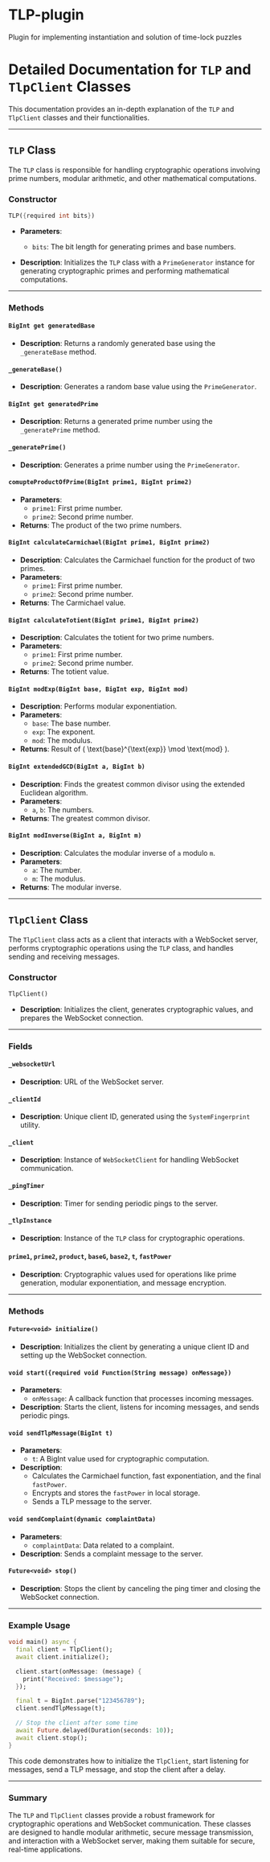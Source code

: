 # TLP-plugin
Plugin for implementing instantiation and solution of time-lock puzzles

# Detailed Documentation for `TLP` and `TlpClient` Classes

This documentation provides an in-depth explanation of the `TLP` and `TlpClient` classes and their functionalities.

---

## `TLP` Class

The `TLP` class is responsible for handling cryptographic operations involving prime numbers, modular arithmetic, and other mathematical computations.

### Constructor

```dart
TLP({required int bits})
```

- **Parameters**:
  - `bits`: The bit length for generating primes and base numbers.

- **Description**: Initializes the `TLP` class with a `PrimeGenerator` instance for generating cryptographic primes and performing mathematical computations.

---

### Methods

#### `BigInt get generatedBase`
- **Description**: Returns a randomly generated base using the `_generateBase` method.

#### `_generateBase()`
- **Description**: Generates a random base value using the `PrimeGenerator`.

#### `BigInt get generatedPrime`
- **Description**: Returns a generated prime number using the `_generatePrime` method.

#### `_generatePrime()`
- **Description**: Generates a prime number using the `PrimeGenerator`.

#### `comupteProductOfPrime(BigInt prime1, BigInt prime2)`
- **Parameters**:
  - `prime1`: First prime number.
  - `prime2`: Second prime number.
- **Returns**: The product of the two prime numbers.

#### `BigInt calculateCarmichael(BigInt prime1, BigInt prime2)`
- **Description**: Calculates the Carmichael function for the product of two primes.
- **Parameters**:
  - `prime1`: First prime number.
  - `prime2`: Second prime number.
- **Returns**: The Carmichael value.

#### `BigInt calculateTotient(BigInt prime1, BigInt prime2)`
- **Description**: Calculates the totient for two prime numbers.
- **Parameters**:
  - `prime1`: First prime number.
  - `prime2`: Second prime number.
- **Returns**: The totient value.

#### `BigInt modExp(BigInt base, BigInt exp, BigInt mod)`
- **Description**: Performs modular exponentiation.
- **Parameters**:
  - `base`: The base number.
  - `exp`: The exponent.
  - `mod`: The modulus.
- **Returns**: Result of \( \text{base}^{\text{exp}} \mod \text{mod} \).

#### `BigInt extendedGCD(BigInt a, BigInt b)`
- **Description**: Finds the greatest common divisor using the extended Euclidean algorithm.
- **Parameters**:
  - `a`, `b`: The numbers.
- **Returns**: The greatest common divisor.

#### `BigInt modInverse(BigInt a, BigInt m)`
- **Description**: Calculates the modular inverse of `a` modulo `m`.
- **Parameters**:
  - `a`: The number.
  - `m`: The modulus.
- **Returns**: The modular inverse.

---

## `TlpClient` Class

The `TlpClient` class acts as a client that interacts with a WebSocket server, performs cryptographic operations using the `TLP` class, and handles sending and receiving messages.

### Constructor

```dart
TlpClient()
```

- **Description**: Initializes the client, generates cryptographic values, and prepares the WebSocket connection.

---

### Fields

#### `_websocketUrl`
- **Description**: URL of the WebSocket server.

#### `_clientId`
- **Description**: Unique client ID, generated using the `SystemFingerprint` utility.

#### `_client`
- **Description**: Instance of `WebSocketClient` for handling WebSocket communication.

#### `_pingTimer`
- **Description**: Timer for sending periodic pings to the server.

#### `_tlpInstance`
- **Description**: Instance of the `TLP` class for cryptographic operations.

#### `prime1`, `prime2`, `product`, `baseG`, `base2`, `t`, `fastPower`
- **Description**: Cryptographic values used for operations like prime generation, modular exponentiation, and message encryption.

---

### Methods

#### `Future<void> initialize()`
- **Description**: Initializes the client by generating a unique client ID and setting up the WebSocket connection.

#### `void start({required void Function(String message) onMessage})`
- **Parameters**:
  - `onMessage`: A callback function that processes incoming messages.
- **Description**: Starts the client, listens for incoming messages, and sends periodic pings.

#### `void sendTlpMessage(BigInt t)`
- **Parameters**:
  - `t`: A BigInt value used for cryptographic computation.
- **Description**:
  - Calculates the Carmichael function, fast exponentiation, and the final `fastPower`.
  - Encrypts and stores the `fastPower` in local storage.
  - Sends a TLP message to the server.

#### `void sendComplaint(dynamic complaintData)`
- **Parameters**:
  - `complaintData`: Data related to a complaint.
- **Description**: Sends a complaint message to the server.

#### `Future<void> stop()`
- **Description**: Stops the client by canceling the ping timer and closing the WebSocket connection.

---

### Example Usage

```dart
void main() async {
  final client = TlpClient();
  await client.initialize();

  client.start(onMessage: (message) {
    print("Received: $message");
  });

  final t = BigInt.parse("123456789");
  client.sendTlpMessage(t);

  // Stop the client after some time
  await Future.delayed(Duration(seconds: 10));
  await client.stop();
}
```

This code demonstrates how to initialize the `TlpClient`, start listening for messages, send a TLP message, and stop the client after a delay.

---

### Summary

The `TLP` and `TlpClient` classes provide a robust framework for cryptographic operations and WebSocket communication. These classes are designed to handle modular arithmetic, secure message transmission, and interaction with a WebSocket server, making them suitable for secure, real-time applications.